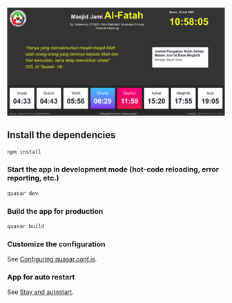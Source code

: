![alt text](https://github.com/dsetiawan01/jamasjid/blob/v2/src/assets/Screenshot%20from%202021-07-12%2010-58-05.png)

## Install the dependencies
```bash
npm install
```

### Start the app in development mode (hot-code reloading, error reporting, etc.)
```bash
quasar dev
```

### Build the app for production
```bash
quasar build
```

### Customize the configuration
See [Configuring quasar.conf.js](https://quasar.dev/quasar-cli/quasar-conf-js).

### App for auto restart
See [Stay and autostart](https://m.apkpure.com/autostart-and-stay/com.atasoglou.autostartandstay).

